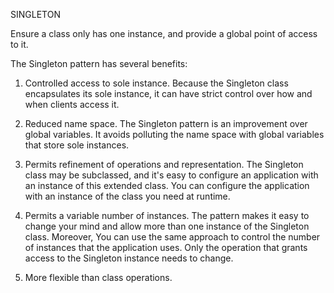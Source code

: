 SINGLETON 


Ensure a class only has one instance, and provide a global point of access to it. 

The Singleton pattern has several benefits:



1. Controlled access to sole instance. Because the Singleton class encapsulates its sole instance, it can have strict control over how and when clients access it.


2. Reduced name space. The Singleton pattern is an improvement over global variables. It avoids polluting the name space with global variables that store sole instances.


3. Permits refinement of operations and representation. The Singleton class may be subclassed, and it's easy to configure an application with an instance of this extended class. You can configure the application with an instance of the class you need at runtime.


4. Permits a variable number of instances. The pattern makes it easy to change your mind and allow more than one instance of the Singleton class. Moreover, You can use the same approach to control the number of instances that
   the application uses. Only the operation that grants access to the Singleton instance needs to change.


5. More flexible than class operations.